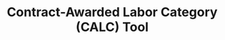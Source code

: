 ---
title: Contract-Awarded Labor Category (CALC) Tool
year:
description: This tool helps federal contracting officers and others find awarded prices to use in negotiations for labor contracts.
external_url: calc.gsa.gov/
content_tags:
type: link
filters: vendor-intelligence
---